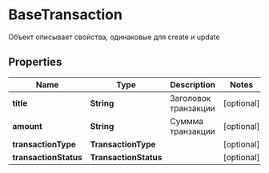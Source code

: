 

# BaseTransaction

Объект описывает свойства, одинаковые для create и update
## Properties

Name | Type | Description | Notes
------------ | ------------- | ------------- | -------------
**title** | **String** | Заголовок транзакции |  [optional]
**amount** | **String** | Суммма транзакции |  [optional]
**transactionType** | **TransactionType** |  |  [optional]
**transactionStatus** | **TransactionStatus** |  |  [optional]



